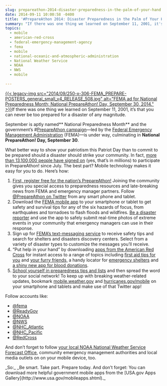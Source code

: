 ```yaml
---
slug: prepareathon-2014-disaster-preparedness-in-the-palm-of-your-hand
date: 2014-09-11 10:00:58 -0400
title: '#PrepareAthon 2014: Disaster Preparedness in the Palm of Your Hand'
summary: "If there was one thing we learned on September 11, 2001, it's that you can never be too prepared for a disaster of any magnitude. September is aptly named National Preparedness Month and the government's #PrepareAthon campaign&mdash;led by the Federal Emergency Management Administration (FEMA)&mdash;is under way, culminating in National PrepareAthon! Day, September 30."
topics:
  - mobile
  - american-red-cross
  - federal-emergency-management-agency
  - fema
  - mobile
  - national-oceanic-and-atmospheric-administration
  - National Weather Service
  - NOAA
  - NWS
  - mobile
 
---
```


[{{< legacy-img src="2014/09/250-x-306-FEMA\_PREPARE-POSTERS\_general\_small\_v4\_RELEASE\_508.jpg" alt="FEMA ad for National Preparedness Month; National PrepareAthon! Day, September 30, 2014." >}}](https://s3.amazonaws.com/digitalgov/_legacy-img/2014/09/600-x-735-FEMA_PREPARE-POSTERS_general_small_v4_RELEASE_508.jpg)If there was one thing we learned on September 11, 2001, it&#8217;s that you can never be too prepared for a disaster of any magnitude.

September is aptly named** National Preparedness Month** and the government&#8217;s #[PrepareAthon campaign](http://www.community.fema.gov/connect.ti/AmericasPrepareathon)—led by the [Federal Emergency Management Administration](http://www.fema.gov) (FEMA)—is under way, culminating in **National PrepareAthon! Day, September 30**.

What better way to show your patriotism this Patriot Day than to commit to be prepared should a disaster should strike your community. In fact, [more than 13,100,000 people have signed on](http://www.community.fema.gov/connect.ti/AmericasPrepareathon) (yes, that&#8217;s in millions) to participate in PrepareAthon! since July. The best part? Mobile technology makes it easy for you to do. Here&#8217;s how:

  1. [First, register free for the nation&#8217;s PrepareAthon!](http://www.community.fema.gov/connect.ti/AmericasPrepareathon/register) Joining the community gives you special access to preparedness resources and late-breaking news from FEMA and emergency manager partners. Follow [@PrepareAthon on Twitter](https://twitter.com/PrepareAthon) from any smart phone and tablet.
  2. Download the [FEMA mobile app](http://www.fema.gov/mobile-app) to your smartphone or tablet to get safety and survival tips for any of the six hazards of focus, from earthquakes and tornadoes to flash floods and wildfires. [Be a disaster reporter](http://www.fema.gov/disaster-reporter) and use the app to safely submit real-time photos of extreme events in your community that emergency managers can use in their response.
  3. Sign up for [FEMA&#8217;s text-messaging service](http://www.fema.gov/text-messages#) to receive safety tips and search for shelters and disasters discovery centers. Select from a variety of disaster types to customize the messages you&#8217;ll receive.
  4. &#8220;Put help in your hand&#8221; by downloading [apps from the American Red Cross](http://www.redcross.org/prepare/mobile-apps) for instant access to a range of topics including [first aid tips for you](http://www.redcross.org/mobile-apps/first-aid-app) and [your furry friends,](http://www.redcross.org/mobile-apps/pet-first-aid-app) a handy locator for [emergency shelters](http://www.redcross.org/mobile-apps/shelter-finder-app) and [a shiny new app for blood donations](http://www.redcross.org/mobile-apps/blood-app).
  5. [School yourself in preparedness tips and lists](http://www.ready.gov/prepare) and then spread the word to your social network! To keep up with breaking weather-related updates, bookmark [mobile.weather.gov](http://mobile.weather.gov) and [hurricanes.gov/mobile](http://www.hurricanes.gov/mobile) on your smartphone and tablets and make use of that Twitter app!

<p>
  Follow accounts like:
</p>

  * [@fema](https://twitter.com/fema)
  * [@ReadyGov](https://twitter.com/readygov)
  * [@NOAA](https://twitter.com/noaa)
  * [@NWS](https://twitter.com/nws)
  * [@NHC_Atlantic](https://twitter.com/NHC_Atlantic)
  * [@NHC_Pacific](https://twitter.com/NHC_pacific)
  * [@RedCross](https://twitter.com/RedCross)

<p>
  And don&#8217;t forget to follow <a href="https://twitter.com/NWS/lists/noaa-nws-offices/members">your local NOAA National Weather Service Forecast Office</a>, community emergency management authorities and local media outlets on on your mobile device, too.
</p>_So:_ _Be smart. Take part. Prepare today. And don&#8217;t forget: You can download more helpful government mobile apps from the [USA.gov Apps Gallery](http://www.usa.gov/mobileapps.shtml)._
